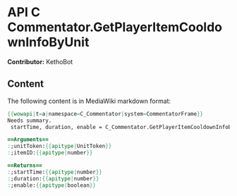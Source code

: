 # API C Commentator.GetPlayerItemCooldownInfoByUnit

**Contributor:** KethoBot

## Content

The following content is in MediaWiki markdown format:

```mediawiki
{{wowapi|t=a|namespace=C_Commentator|system=CommentatorFrame}}
Needs summary.
 startTime, duration, enable = C_Commentator.GetPlayerItemCooldownInfoByUnit(unitToken, itemID)

==Arguments==
:;unitToken:{{apitype|UnitToken}}
:;itemID:{{apitype|number}}

==Returns==
:;startTime:{{apitype|number}}
:;duration:{{apitype|number}}
:;enable:{{apitype|boolean}}
```